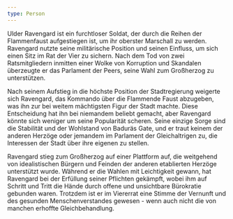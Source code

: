 ```yaml
---
type: Person
---
```


Ulder Ravengard ist ein furchtloser Soldat, der durch die Reihen der
Flammenfaust aufgestiegen ist, um ihr oberster Marschall zu werden. Ravengard
nutzte seine militärische Position und seinen Einfluss, um sich einen Sitz im
Rat der Vier zu sichern. Nach dem Tod von zwei Ratsmitgliedern inmitten einer
Wolke von Korruption und Skandalen überzeugte er das Parlament der Peers,
seine Wahl zum Großherzog zu unterstützen.

Nach seinem Aufstieg in die höchste Position der Stadtregierung weigerte sich
Ravengard, das Kommando über die Flammende Faust abzugeben, was ihn zur bei
weitem mächtigsten Figur der Stadt machte. Diese Entscheidung hat ihn bei
niemandem beliebt gemacht, aber Ravengard könnte sich weniger um seine
Popularität scheren. Seine einzige Sorge sind die Stabilität und der
Wohlstand von Baduräs Gate, und er traut keinem der anderen Herzöge oder
jemandem im Parlament der Gleichaltrigen zu, die Interessen der Stadt über
ihre eigenen zu stellen.

Ravengard stieg zum Großherzog auf einer Plattform auf, die weitgehend von
idealistischen Bürgern und Feinden der anderen etablierten Herzöge
unterstützt wurde. Während er die Wahlen mit Leichtigkeit gewann, hat
Ravengard bei der Erfüllung seiner Pflichten gekämpft, wobei ihm auf Schritt
und Tritt die Hände durch offene und unsichtbare Bürokratie gebunden waren.
Trotzdem ist er im Viererrat eine Stimme der Vernunft und des gesunden
Menschenverstandes gewesen - wenn auch nicht die von manchen erhoffte
Gleichbehandlung.
